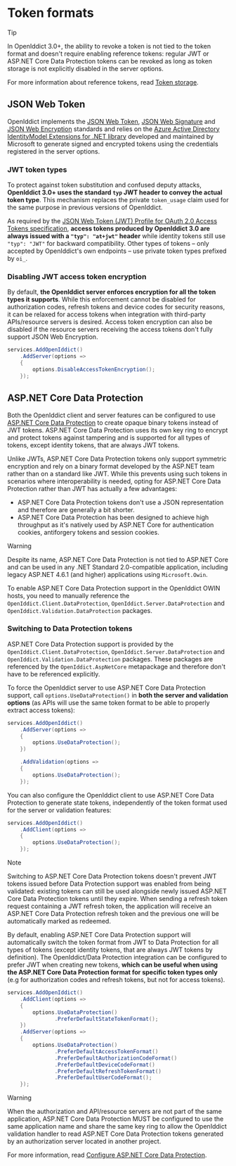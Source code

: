 # Token formats

> [!TIP]
> In OpenIddict 3.0+, the ability to revoke a token is not tied to the token format and doesn't require enabling reference tokens:
> regular JWT or ASP.NET Core Data Protection tokens can be revoked as long as token storage is not explicitly disabled in the server options.
>
>
> For more information about reference tokens, read [Token storage](token-storage.md).

## JSON Web Token

OpenIddict implements the [JSON Web Token](https://tools.ietf.org/html/rfc7519), [JSON Web Signature](https://tools.ietf.org/html/rfc7515)
and [JSON Web Encryption](https://tools.ietf.org/html/rfc7516) standards and relies on the
[Azure Active Directory IdentityModel Extensions for .NET library](https://github.com/AzureAD/azure-activedirectory-identitymodel-extensions-for-dotnet/)
developed and maintained by Microsoft to generate signed and encrypted tokens using the credentials registered in the server options.

### JWT token types

To protect against token substitution and confused deputy attacks, **OpenIddict 3.0+ uses the standard `typ` JWT header to convey the actual token type**.
This mechanism replaces the private `token_usage` claim used for the same purpose in previous versions of OpenIddict.

As required by the [JSON Web Token (JWT) Profile for OAuth 2.0 Access Tokens specification](https://datatracker.ietf.org/doc/html/rfc9068),
**access tokens produced by OpenIddict 3.0 are always issued with a `"typ": "at+jwt"` header** while identity tokens still use `"typ": "JWT"` for backward compatibility.
Other types of tokens – only accepted by OpenIddict's own endpoints – use private token types prefixed by `oi_`.

### Disabling JWT access token encryption

By default, **the OpenIddict server enforces encryption for all the token types it supports**. While this enforcement cannot be disabled for authorization codes,
refresh tokens and device codes for security reasons, it can be relaxed for access tokens when integration with third-party APIs/resource servers is desired.
Access token encryption can also be disabled if the resource servers receiving the access tokens don't fully support JSON Web Encryption.

```csharp
services.AddOpenIddict()
    .AddServer(options =>
    {
        options.DisableAccessTokenEncryption();
    });
```

## ASP.NET Core Data Protection

Both the OpenIddict client and server features can be configured to use
[ASP.NET Core Data Protection](https://docs.microsoft.com/en-us/aspnet/core/security/data-protection/introduction) to create opaque binary
tokens instead of JWT tokens. ASP.NET Core Data Protection uses its own key ring to encrypt and protect tokens against tampering and is
supported for all types of tokens, except identity tokens, that are always JWT tokens.

Unlike JWTs, ASP.NET Core Data Protection tokens only support symmetric encryption and rely on a binary format developed by the
ASP.NET team rather than on a standard like JWT. While this prevents using such tokens in scenarios where interoperability is needed,
opting for ASP.NET Core Data Protection rather than JWT has actually a few advantages:

  - ASP.NET Core Data Protection tokens don't use a JSON representation and therefore are generally a bit shorter.
  - ASP.NET Core Data Protection has been designed to achieve high throughput as it's natively used
  by ASP.NET Core for authentication cookies, antiforgery tokens and session cookies.

> [!WARNING]
> Despite its name, ASP.NET Core Data Protection is not tied to ASP.NET Core and can be used in any .NET Standard 2.0-compatible
> application, including legacy ASP.NET 4.6.1 (and higher) applications using `Microsoft.Owin`.
>
> To enable ASP.NET Core Data Protection support in the OpenIddict OWIN hosts, you need to manually reference the
> `OpenIddict.Client.DataProtection`, `OpenIddict.Server.DataProtection` and `OpenIddict.Validation.DataProtection` packages.

### Switching to Data Protection tokens

ASP.NET Core Data Protection support is provided by the `OpenIddict.Client.DataProtection`, `OpenIddict.Server.DataProtection`
and `OpenIddict.Validation.DataProtection` packages. These packages are referenced by the `OpenIddict.AspNetCore` metapackage
and therefore don't have to be referenced explicitly.

To force the OpenIddict server to use ASP.NET Core Data Protection support, call `options.UseDataProtection()` in **both the server and validation options**
(as APIs will use the same token format to be able to properly extract access tokens):

```csharp
services.AddOpenIddict()
    .AddServer(options =>
    {
        options.UseDataProtection();
    })

    .AddValidation(options =>
    {
        options.UseDataProtection();
    });
```

You can also configure the OpenIddict client to use ASP.NET Core Data Protection to generate
state tokens, independently of the token format used for the server or validation features:

```csharp
services.AddOpenIddict()
    .AddClient(options =>
    {
        options.UseDataProtection();
    });
```

> [!NOTE]
> Switching to ASP.NET Core Data Protection tokens doesn't prevent JWT tokens issued before Data Protection support was enabled from being validated:
> existing tokens can still be used alongside newly issued ASP.NET Core Data Protection tokens until they expire. When sending a refresh token request containing
> a JWT refresh token, the application will receive an ASP.NET Core Data Protection refresh token and the previous one will be automatically marked as redeemed.

By default, enabling ASP.NET Core Data Protection support will automatically switch the token format from JWT to Data Protection for all types of tokens
(except identity tokens, that are always JWT tokens by definition).
The OpenIddict/Data Protection integration can be configured to prefer JWT when creating new tokens, **which can be useful when using the ASP.NET Core Data Protection
format for specific token types only** (e.g for authorization codes and refresh tokens, but not for access tokens).

```csharp
services.AddOpenIddict()
    .AddClient(options =>
    {
        options.UseDataProtection()
               .PreferDefaultStateTokenFormat();
    })
    .AddServer(options =>
    {
        options.UseDataProtection()
               .PreferDefaultAccessTokenFormat()
               .PreferDefaultAuthorizationCodeFormat()
               .PreferDefaultDeviceCodeFormat()
               .PreferDefaultRefreshTokenFormat()
               .PreferDefaultUserCodeFormat();
    });
```

> [!WARNING]
> When the authorization and API/resource servers are not part of the same application, ASP.NET Core Data Protection MUST be configured to use
> the same application name and share the same key ring to allow the OpenIddict validation handler to read ASP.NET Core Data Protection tokens
> generated by an authorization server located in another project.
>
> For more information, read [Configure ASP.NET Core Data Protection](https://docs.microsoft.com/en-us/aspnet/core/security/data-protection/configuration/overview).
